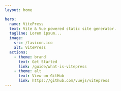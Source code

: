 ```yaml
---
layout: home

hero:
  name: VitePress
  text: Vite & Vue powered static site generator.
  tagline: Lorem ipsum...
  image:
    src: /favicon.ico
    alt: VitePress
  actions:
    - theme: brand
      text: Get Started
      link: /guide/what-is-vitepress
    - theme: alt
      text: View on GitHub
      link: https://github.com/vuejs/vitepress
---
```

